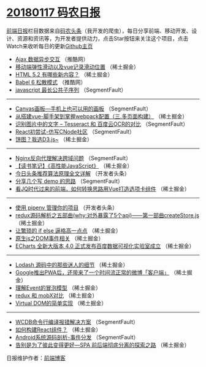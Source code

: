 # [20180117 码农日报](https://toutiao.qdkfweb.cn/date/2018/01/17)

[前端日报](https://qdkfweb.cn/c/news)栏目数据来自[码农头条](https://toutiao.qdkfweb.cn/)（我开发的爬虫），每日分享前端、移动开发、设计、资源和资讯等，为开发者提供动力，点击Star按钮来关注这个项目，点击Watch来收听每日的更新[Github主页](https://github.com/kujian/frontendDaily)
* [Ajax 数据异步交互](https://toutiao.qdkfweb.cn/62784.html) （推酷网）
* [移动端弹性滑动以及vue记录滑动位置](https://toutiao.qdkfweb.cn/62764.html) （稀土掘金）
* [HTML 5.2 有哪些新内容？](https://toutiao.qdkfweb.cn/62752.html) （稀土掘金）
* [Babel 6 松散模式](https://toutiao.qdkfweb.cn/62783.html) （推酷网）
* [javascript 最长公共子序列](https://toutiao.qdkfweb.cn/62776.html) （SegmentFault）

***
* [Canvas画板&#8212;手机上也可以用的画板](https://toutiao.qdkfweb.cn/62777.html) （SegmentFault）
* [从搭建vue-脚手架到掌握webpack配置（三.多页面构建）](https://toutiao.qdkfweb.cn/62757.html) （稀土掘金）
* [识别图片中的文字 &#8211; Tesseract 和 百度云OCR的对比](https://toutiao.qdkfweb.cn/62778.html) （SegmentFault）
* [React初尝试-仿写CNode社区](https://toutiao.qdkfweb.cn/62781.html) （SegmentFault）
* [饼图？我选D3.js~](https://toutiao.qdkfweb.cn/62761.html) （稀土掘金）

***
* [Nginx反向代理解决跨域问题](https://toutiao.qdkfweb.cn/62782.html) （SegmentFault）
* [【读书笔记】《高性能JavaScript》](https://toutiao.qdkfweb.cn/62763.html) （稀土掘金）
* [今日头条推荐算法原理全文详解](https://toutiao.qdkfweb.cn/62743.html) （开发者头条）
* [分享几个写 demo 的思路](https://toutiao.qdkfweb.cn/62775.html) （SegmentFault）
* [看JQ时代过来的前端，如何转换思路用Vue打造选项卡组件](https://toutiao.qdkfweb.cn/62756.html) （稀土掘金）

***
* [使用 pipenv 管理你的项目](https://toutiao.qdkfweb.cn/62744.html) （开发者头条）
* [redux源码解析之五部曲(why:对外暴露了5个api)——第一部曲createStore.js](https://toutiao.qdkfweb.cn/62759.html) （稀土掘金）
* [让繁琐的 if else 逼格高一点点](https://toutiao.qdkfweb.cn/62749.html) （稀土掘金）
* [原生js之DOM事件相关](https://toutiao.qdkfweb.cn/62760.html) （稀土掘金）
* [ECharts 全新大版本 4.0 正式发布百度数据可视化实验室成立](https://toutiao.qdkfweb.cn/62753.html) （稀土掘金）

***
* [Lodash 源码中的那些迷人的细节](https://toutiao.qdkfweb.cn/62754.html) （稀土掘金）
* [Google推出PWA后，还带来了一个时间流正常的微博「客户端」](https://toutiao.qdkfweb.cn/62751.html) （稀土掘金）
* [理解Event的冒泡模型](https://toutiao.qdkfweb.cn/62762.html) （稀土掘金）
* [redux 和 mobX对比](https://toutiao.qdkfweb.cn/62755.html) （稀土掘金）
* [Virtual DOM的简单实现](https://toutiao.qdkfweb.cn/62758.html) （稀土掘金）

***
* [WCDB命令行编译报错解决方案](https://toutiao.qdkfweb.cn/62779.html) （SegmentFault）
* [如何构建React组件？](https://toutiao.qdkfweb.cn/62748.html) （稀土掘金）
* [Android系统源码剖析-事件分发](https://toutiao.qdkfweb.cn/62780.html) （SegmentFault）
* [告别是为了彼此变得更好&#8212;SPA 前后端彻底分离的探索之路](https://toutiao.qdkfweb.cn/62750.html) （稀土掘金）

日报维护作者：[前端博客](https://qdkfweb.cn/) 
